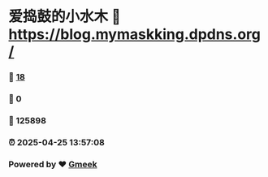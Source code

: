 # 爱捣鼓的小水木 :link: https://blog.mymaskking.dpdns.org/ 
### :page_facing_up: [18](https://blog.mymaskking.dpdns.org//tag.html) 
### :speech_balloon: 0 
### :hibiscus: 125898 
### :alarm_clock: 2025-04-25 13:57:08 
### Powered by :heart: [Gmeek](https://github.com/Meekdai/Gmeek)
